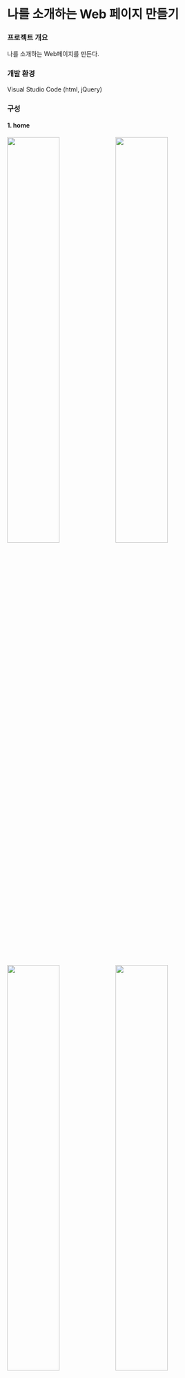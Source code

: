 # 나를 소개하는 Web 페이지 만들기

### 프로젝트 개요  
나를 소개하는 Web페이지를 만든다. 

### 개발 환경
Visual Studio Code (html, jQuery)

### 구성
#### 1. home
<img width="49%" src="https://github.com/Kimsuyeon0809/Web/assets/100747267/67fbc142-15a2-47af-8e38-698f579a3f71.png"/>
<img width="49%" src="https://github.com/Kimsuyeon0809/Web/assets/100747267/28a27eac-7a4c-42f4-8b05-c0e56e2c5bb4.png"/>
</br>
<img width="49%" src="https://github.com/Kimsuyeon0809/Web/assets/100747267/f9b9c260-e73f-47ab-95ae-3231b8df4ee3.png"/>
<img width="49%" src="https://github.com/Kimsuyeon0809/Web/assets/100747267/9348cef9-7f2c-4ae7-b192-eb689c59a988.png"/>
</br>

* Home에서 스크롤하여 내리면 프로필, 역량, 취미가 나옴
* 마우스를 올리면 배경이 흰색으로 변해 클릭 유도
* 각 부분을 누르면 해당 내용의 페이지로 넘어감
* 각 메뉴는 스크롤에 맞추어 나타남


#### 2. profile
<img width="49%" src="https://github.com/Kimsuyeon0809/Web/assets/100747267/7c65661d-131b-4ac2-9fa2-32697dfd1dad.png"/></br>
<img width="49%" src="https://github.com/Kimsuyeon0809/Web/assets/100747267/ac187032-15b3-4920-8230-080643d3ea51.png"/>
<img width="49%" src="https://github.com/Kimsuyeon0809/Web/assets/100747267/b1bc86e2-6b32-458d-a561-b26db5ea6f02.png"/>
</br>

- 프로필을 누르면 간단한 정보, 학력, 소개가 나옴
- 인스타그램, 페이스북, 깃허브 이모티콘을 클릭해 이동 (현재 깃허브만 연결해 놓은 상태)
- 사진과 SNS 링크는 고정, 나머지 소개는 스크롤하여 볼 수 있음

#### 3. capacity
<img width="49%" src="https://github.com/Kimsuyeon0809/Web/assets/100747267/3725a663-851a-44ee-b86e-48f0989a4281.png"/>
<img width="49%" src="https://github.com/Kimsuyeon0809/Web/assets/100747267/3604fd0b-c0d8-4afc-9374-d04de7d135a4.png"/>
</br>
- 두 가지의 전공 관련 지식과 두 가지의 프로젝트를 클릭하며 넘겨볼 수 있는 구조
- 사진의 투명도를 통해 클릭 유도, 사진 클릭하면 다음 내용으로 넘어감


#### 4. hobby
<img width="49%" src="https://github.com/Kimsuyeon0809/Web/assets/100747267/644921f9-6b1f-44a0-8520-fcedd9b51f8b.png"/>
<img width="49%" src="https://github.com/Kimsuyeon0809/Web/assets/100747267/c1b73adc-7440-4283-96f6-3802f2a4059d.png"/>
</br>
* 취미인 요리에 대해 알리는 페이지. 사진을 누르면 내가 만든 요리들이 나옴
* 사진 위에는 요리의 이름
* 그릇 모양 배경이 슬라이드 되며 나옴


### 개선할 사항
* 디스플레이 크기에 상관 없이 웹을 이용할 수 있도록 반응형 웹으로 설계
* 디자인 퀄리티 향상

